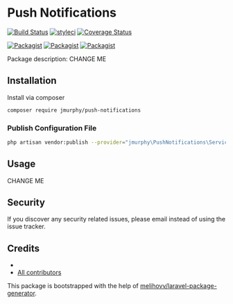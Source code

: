 # Push Notifications

[![Build Status](https://travis-ci.org/jmurphy/push-notifications.svg?branch=master)](https://travis-ci.org/jmurphy/push-notifications)
[![styleci](https://styleci.io/repos/laravel-push-notifications/shield)](https://styleci.io/repos/laravel-push-notifications)
[![Coverage Status](https://coveralls.io/repos/github/jmurphy/push-notifications/badge.svg?branch=master)](https://coveralls.io/github/jmurphy/push-notifications?branch=master)

[![Packagist](https://img.shields.io/packagist/v/jmurphy/push-notifications.svg)](https://packagist.org/packages/jmurphy/push-notifications)
[![Packagist](https://poser.pugx.org/jmurphy/push-notifications/d/total.svg)](https://packagist.org/packages/jmurphy/push-notifications)
[![Packagist](https://img.shields.io/packagist/l/jmurphy/push-notifications.svg)](https://packagist.org/packages/jmurphy/push-notifications)

Package description: CHANGE ME

## Installation

Install via composer
```bash
composer require jmurphy/push-notifications
```

### Publish Configuration File

```bash
php artisan vendor:publish --provider="jmurphy\PushNotifications\ServiceProvider" --tag="config"
```

## Usage

CHANGE ME

## Security

If you discover any security related issues, please email 
instead of using the issue tracker.

## Credits

- [](https://github.com/jmurphy/push-notifications)
- [All contributors](https://github.com/jmurphy/push-notifications/graphs/contributors)

This package is bootstrapped with the help of
[melihovv/laravel-package-generator](https://github.com/melihovv/laravel-package-generator).
